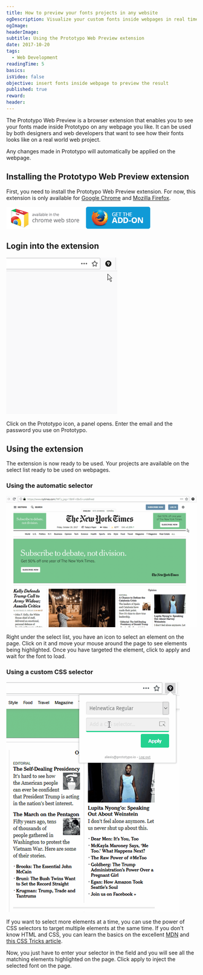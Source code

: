```yaml
---
title: How to preview your fonts projects in any website
ogDescription: Visualize your custom fonts inside webpages in real time using the Prototypo Web Preview browser extension.
ogImage: 
headerImage: 
subtitle: Using the Prototypo Web Preview extension
date: 2017-10-20
tags:
  - Web Development
readingTime: 5
basics:
isVideo: false
objective: insert fonts inside webpage to preview the result
published: true
reward:
header:
---
```


The Prototypo Web Preview is a browser extension that enables you to see your fonts made inside Prototypo on any webpage you like. It can be used by both designers and web developers that want to see how their fonts looks like on a real world web project.

Any changes made in Prototypo will automatically be applied on the webpage.

## Installing the Prototypo Web Preview extension

First, you need to install the Prototypo Web Preview extension. For now, this extension is only available for [Google Chrome](https://chrome.google.com/webstore/detail/prototypo-web-preview/jglgljnhjnblboeonagfmfgglfdeakkf) and [Mozilla Firefox](https://addons.mozilla.org/fr/firefox/addon/prototypo-web-preview/).

[![Get it on the Chrome Web Store](chrome-extension-badge.png)](https://chrome.google.com/webstore/detail/prototypo-web-preview/jglgljnhjnblboeonagfmfgglfdeakkf)
[![Get it on Mozilla Addons](mozilla-add-on-badge.png)](https://addons.mozilla.org/fr/firefox/addon/prototypo-web-preview/)

## Login into the extension

![Login flow animation](prototypo-web-preview-login.gif)

Click on the Prototypo icon, a panel opens. Enter the email and the password you use on Prototypo.

## Using the extension

The extension is now ready to be used. Your projects are available on the select list ready to be used on webpages.

### Using the automatic selector

![Automatic selector animation](prototypo-web-preview-automatic-selector.gif)

Right under the select list, you have an icon to select an element on the page. Click on it and move your mouse around the page to see elements being highlighted. Once you have targeted the element, click to apply and wait for the font to load.

### Using a custom CSS selector

![CSS selector animation](prototypo-web-preview-css-selector.gif)

If you want to select more elements at a time, you can use the power of CSS selectors to target multiple elements at the same time. If you don't know HTML and CSS, you can learn the basics on the excellent [MDN](https://developer.mozilla.org/en-US/docs/Learn/CSS/Introduction_to_CSS/Selectors) and [this CSS Tricks article](https://css-tricks.com/how-css-selectors-work/).

Now, you just have to enter your selector in the field and you will see all the matching elements highlighted on the page. Click apply to inject the selected font on the page.
